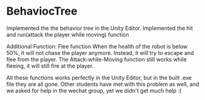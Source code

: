 # BehaviocTree

Implemented the the behavior tree in the Unity Editor.
Implemented the hit and run(attack the player while moving) function


Additional Function: Flee function
When the health of the robot is below 50%, it will not chase the player anymore. Instead, it will try to escape and flee from the player. 
The Attack-while-Moving function still works while fleeing, it will still fire at the player.

All these functions works perfectly in the Unity Editor, but in the built .exe file they are all gone.
Other students have met with this problem as well, and we asked for help in the wechat group, yet we didn't get much help :(
